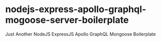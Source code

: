 # nodejs-express-apollo-graphql-mogoose-server-boilerplate
Just Another NodeJS ExpressJS Apollo GraphQL Mongoose Boilerplate 
